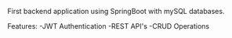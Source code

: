 First backend application using SpringBoot with mySQL databases.

Features: 
-JWT Authentication
-REST API's
-CRUD Operations
